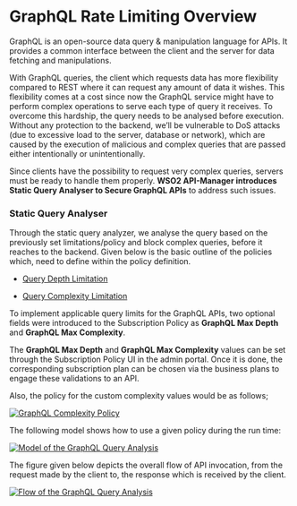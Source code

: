 # GraphQL Rate Limiting Overview 

GraphQL is an open-source data query & manipulation language for APIs. It provides a common interface between the client and the server for data fetching and manipulations.

With GraphQL queries, the client which requests data has more flexibility compared to REST where it can request any amount of data it wishes. This flexibility comes at a cost since now the GraphQL service might have to perform complex operations to serve each type of query it receives. To overcome this hardship, the query needs to be analysed before execution. Without any protection to the backend, we’ll be vulnerable to DoS attacks (due to excessive load to the server, database or network), which are caused by the execution of malicious and complex queries that are passed either intentionally or unintentionally. 

Since clients have the possibility to request very complex queries, servers must be ready to handle them properly. 
**WSO2 API-Manager introduces Static Query Analyser to Secure GraphQL APIs** to address such issues.

### Static Query Analyser

Through the static query analyzer, we analyse the query based on the previously set limitations/policy and block complex queries, before it reaches to the backend. Given below is the basic outline of the policies which, need to define within the policy definition.

   - [Query Depth Limitation]({{base_path}}/learn/api-security/graphql-query-analysis/query-depth-limitation)
    
   - [Query Complexity Limitation]({{base_path}}/learn/api-security/graphql-query-analysis/query-complexity-limitation)


To implement applicable query limits for the GraphQL APIs, two optional fields were introduced to the Subscription Policy as **GraphQL Max Depth** and  **GraphQL Max Complexity**.

The **GraphQL Max Depth**  and **GraphQL Max Complexity** values can be set through the Subscription Policy UI in the admin portal. Once it is done, the corresponding subscription plan can be chosen via the business plans to engage these validations to an API. 

Also, the policy for the custom complexity values would be as follows;

   [![GraphQL Complexity Policy]({{base_path}}/assets/img/learn/graphql-complexity-policy.png)]({{base_path}}/assets/img/learn/graphql-complexity-policy.png)


The following model shows how to use a given policy during the run time:

  [![Model of the GraphQL Query Analysis]({{base_path}}/assets/img/learn/graphql-query-complexity-model.jpg)]({{base_path}}/assets/img/learn/graphql-query-complexity-model.jpg)


The figure given below depicts the overall flow of API invocation, from the request made by the client to, the response which is received by the client.
 
  [![Flow of the GraphQL Query Analysis]({{base_path}}/assets/img/learn/graphql-query-analysis-flow.jpg)]({{base_path}}/assets/img/learn/graphql-query-analysis-flow.jpg)





